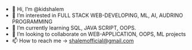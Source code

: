 - 👋 Hi, I’m @kidshalem
- 👀 I’m interested in FULL STACK WEB-DEVELOPING, ML, AI, AUDRINO PROGRAMMING 
- 🌱 I’m currently learning SQL, JAVA SCRIPT, OOPS.
- 💞️ I’m looking to collaborate on WEB-APPLICATION, OOPS, ML  projects
- 📫 How to reach me -> shalemofficial@gmail.com

<!---
kidshalem/kidshalem is a ✨ special ✨ repository because its `README.md` (this file) appears on your GitHub profile.
You can click the Preview link to take a look at your changes.
--->
